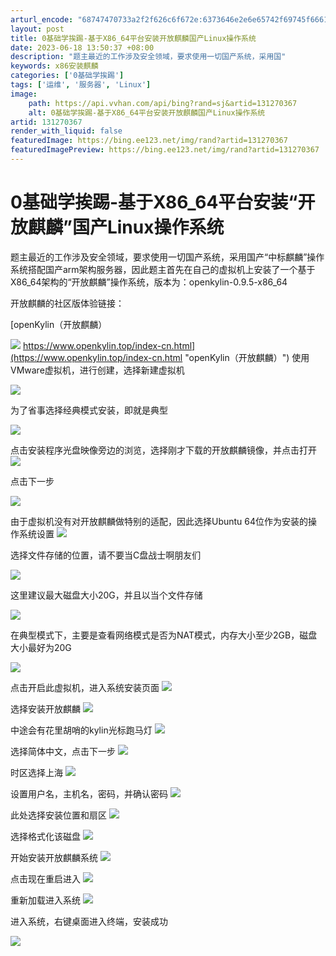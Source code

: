 ```yaml
---
arturl_encode: "68747470733a2f2f626c6f672e:6373646e2e6e65742f69745f6661726d65725f30315f31372f:61727469636c652f64657461696c732f313331323730333637"
layout: post
title: 0基础学挨踢-基于X86_64平台安装开放麒麟国产Linux操作系统
date: 2023-06-18 13:50:37 +08:00
description: "题主最近的工作涉及安全领域，要求使用一切国产系统，采用国"
keywords: x86安装麒麟
categories: ['0基础学挨踢']
tags: ['运维', '服务器', 'Linux']
image:
    path: https://api.vvhan.com/api/bing?rand=sj&artid=131270367
    alt: 0基础学挨踢-基于X86_64平台安装开放麒麟国产Linux操作系统
artid: 131270367
render_with_liquid: false
featuredImage: https://bing.ee123.net/img/rand?artid=131270367
featuredImagePreview: https://bing.ee123.net/img/rand?artid=131270367
---
```


# 0基础学挨踢-基于X86_64平台安装“开放麒麟”国产Linux操作系统

题主最近的工作涉及安全领域，要求使用一切国产系统，采用国产“中标麒麟”操作系统搭配国产arm架构服务器，因此题主首先在自己的虚拟机上安装了一个基于X86_64架构的“开放麒麟”操作系统，版本为：openkylin-0.9.5-x86_64

开放麒麟的社区版体验链接：
  
[openKylin（开放麒麟）

![](https://i-blog.csdnimg.cn/blog_migrate/36d0c5006c28a24e8cabd361ab716432.png)
https://www.openkylin.top/index-cn.html](https://www.openkylin.top/index-cn.html "openKylin（开放麒麟）")
使用VMware虚拟机，进行创建，选择新建虚拟机

![](https://i-blog.csdnimg.cn/blog_migrate/94a956497df892d1dc476a9e5b1a8669.png)

为了省事选择经典模式安装，即就是典型

![](https://i-blog.csdnimg.cn/blog_migrate/48d0e0dc3e711f3138a39cec755a965a.png)

点击安装程序光盘映像旁边的浏览，选择刚才下载的开放麒麟镜像，并点击打开
![](https://i-blog.csdnimg.cn/blog_migrate/32aee9c24cf696ce4b8c5e5f65efe6ef.png)

点击下一步

![](https://i-blog.csdnimg.cn/blog_migrate/cf14de6b803cfc163bb8380d743f8b34.png)

由于虚拟机没有对开放麒麟做特别的适配，因此选择Ubuntu 64位作为安装的操作系统设置
![](https://i-blog.csdnimg.cn/blog_migrate/9303e3a63e96d35f2bad37c33ad9b64e.png)

选择文件存储的位置，请不要当C盘战士啊朋友们

![](https://i-blog.csdnimg.cn/blog_migrate/a0573cddc842efca745c444c66504f5c.png)

这里建议最大磁盘大小20G，并且以当个文件存储

![](https://i-blog.csdnimg.cn/blog_migrate/f18194212ce1cf3ce010270094ff8951.png)

在典型模式下，主要是查看网络模式是否为NAT模式，内存大小至少2GB，磁盘大小最好为20G

![](https://i-blog.csdnimg.cn/blog_migrate/25073cce8d04ff825229a853316e16db.png)

点击开启此虚拟机，进入系统安装页面
![](https://i-blog.csdnimg.cn/blog_migrate/d10c4c507810168f68d460682776c265.png)

选择安装开放麒麟
![](https://i-blog.csdnimg.cn/blog_migrate/3105b3b288718c092467a37a4abdd0ae.png)

中途会有花里胡哨的kylin光标跑马灯
![](https://i-blog.csdnimg.cn/blog_migrate/b03910e4bd5af668fa03b030c0a80885.png)

选择简体中文，点击下一步
![](https://i-blog.csdnimg.cn/blog_migrate/2f642b3673975b8cb14edaf67729b087.png)

时区选择上海
![](https://i-blog.csdnimg.cn/blog_migrate/3430725ca5d832d79d9f0f63489bffa0.png)

设置用户名，主机名，密码，并确认密码
![](https://i-blog.csdnimg.cn/blog_migrate/4c924b78b37db3b5a39c8e6bd0dbb6e2.png)

此处选择安装位置和扇区
![](https://i-blog.csdnimg.cn/blog_migrate/a42016e92fd271a8278e01eb0a374046.png)

选择格式化该磁盘
![](https://i-blog.csdnimg.cn/blog_migrate/cad06f84d2d358f381c128f7f8678eaa.png)

开始安装开放麒麟系统
![](https://i-blog.csdnimg.cn/blog_migrate/7d42bbfc0bb45b59bccf52e73951506a.png)

点击现在重启进入
![](https://i-blog.csdnimg.cn/blog_migrate/0e7caa96c257e42732d8d7fcf5af63b7.png)

重新加载进入系统
![](https://i-blog.csdnimg.cn/blog_migrate/6262b1bcbc455aa4007be621c7aeb473.png)

进入系统，右键桌面进入终端，安装成功

![](https://i-blog.csdnimg.cn/blog_migrate/83ed2f8c9da4909b3473706fc3ae4feb.png)